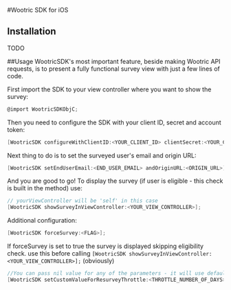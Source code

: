 #Wootric SDK for iOS

## Installation

TODO

##Usage
WootricSDK's most important feature, beside making Wootric API requests, is to present a fully functional survey view with just a few lines of code.

First import the SDK to your view controller where you want to show the survey:
```objective-c
@import WootricSDKObjC;
```
Then you need to configure the SDK with your client ID, secret and account token:
```objective-c
[WootricSDK configureWithClientID:<YOUR_CLIENT_ID> clientSecret:<YOUR_CLIENT_SECRET> andAccountToken:<YOUR_TOKEN>];
```
Next thing to do is to set the surveyed user's email and origin URL:
```objective-c
[WootricSDK setEndUserEmail:<END_USER_EMAIL> andOriginURL:<ORIGIN_URL>];
```
And you are good to go! To display the survey (if user is eligible - this check is built in the method) use:
```objective-c
// yourViewController will be 'self' in this case
[WootricSDK showSurveyInViewController:<YOUR_VIEW_CONTROLLER>];
```

Additional configuration:
```objective-c
[WootricSDK forceSurvey:<FLAG>];
```
If forceSurvey is set to true the survey is displayed skipping eligibility check.
use this before calling ```[WootricSDK showSurveyInViewController:<YOUR_VIEW_CONTROLLER>];``` (obviously)

```objective-c
//You can pass nil value for any of the parameters - it will use defaults for eligibility check if you do so.
[WootricSDK setCustomValueForResurveyThrottle:<THROTTLE_NUMBER_OF_DAYS> visitorPercentage:<0-100> andRegisteredPercentage:<0-100>]
```
